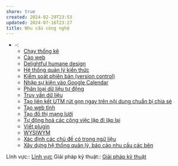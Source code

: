 ```yaml
---
share: true
created: 2024-02-29T23:53
updated: 2024-07-16T23:27
title: Nhu cầu công nghệ
---
```


- \-: 
    - [Chạy thống kê](./Ch%E1%BA%A1y%20th%E1%BB%91ng%20k%C3%AA.md)
    - [Cào web](./C%C3%A0o%20web.md)
    - [Delightful humane design](./Delightful%20humane%20design.md)
    - [Hệ thống quản lý kiến thức](./H%E1%BB%87%20th%E1%BB%91ng%20qu%E1%BA%A3n%20l%C3%BD%20ki%E1%BA%BFn%20th%E1%BB%A9c.md)
    - [Kiểm soát phiên bản (version control)](./Ki%E1%BB%83m%20so%C3%A1t%20phi%C3%AAn%20b%E1%BA%A3n%20(version%20control).md)
    - [Nhập sự kiện vào Google Calendar](./Nh%E1%BA%ADp%20s%E1%BB%B1%20ki%E1%BB%87n%20v%C3%A0o%20Google%20Calendar.md)
    - [Phân loại dữ liệu tự động](./Ph%C3%A2n%20lo%E1%BA%A1i%20d%E1%BB%AF%20li%E1%BB%87u%20t%E1%BB%B1%20%C4%91%E1%BB%99ng.md)
    - [Truy vấn dữ liệu](./Truy%20v%E1%BA%A5n%20d%E1%BB%AF%20li%E1%BB%87u.md)
    - [Tạo liên kết UTM rút gọn ngay trên nội dung chuẩn bị chia sẻ](./T%E1%BA%A1o%20li%C3%AAn%20k%E1%BA%BFt%20UTM%20r%C3%BAt%20g%E1%BB%8Dn%20ngay%20tr%C3%AAn%20n%E1%BB%99i%20dung%20chu%E1%BA%A9n%20b%E1%BB%8B%20chia%20s%E1%BA%BB.md)
    - [Tạo web tĩnh](./T%E1%BA%A1o%20web%20t%C4%A9nh.md)
    - [Tạo đồ thị mạng lưới](./T%E1%BA%A1o%20%C4%91%E1%BB%93%20th%E1%BB%8B%20m%E1%BA%A1ng%20l%C6%B0%E1%BB%9Bi.md)
    - [Tự động hoá các công việc lặp đi lặp lại](./T%E1%BB%B1%20%C4%91%E1%BB%99ng%20ho%C3%A1%20c%C3%A1c%20c%C3%B4ng%20vi%E1%BB%87c%20l%E1%BA%B7p%20%C4%91i%20l%E1%BA%B7p%20l%E1%BA%A1i.md)
    - [Viết plugin](./Vi%E1%BA%BFt%20plugin.md)
    - [WYSIWYM](./WYSIWYM.md)
    - [Xác định các chủ đề có trong ngữ liệu](./X%C3%A1c%20%C4%91%E1%BB%8Bnh%20c%C3%A1c%20ch%E1%BB%A7%20%C4%91%E1%BB%81%20c%C3%B3%20trong%20ng%E1%BB%AF%20li%E1%BB%87u.md)
    - [Xây dựng hệ thống quản lý, báo cáo nhu cầu các bên](./X%C3%A2y%20d%E1%BB%B1ng%20h%E1%BB%87%20th%E1%BB%91ng%20qu%E1%BA%A3n%20l%C3%BD,%20b%C3%A1o%20c%C3%A1o%20nhu%20c%E1%BA%A7u%20c%C3%A1c%20b%C3%AAn.md)


Lĩnh vực:: [Lĩnh vực](../L%C4%A9nh%20v%E1%BB%B1c/index.md)
Giải pháp kỹ thuật:: [Giải pháp kỹ thuật](../Gi%E1%BA%A3i%20ph%C3%A1p%20k%E1%BB%B9%20thu%E1%BA%ADt/index.md)

